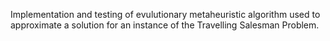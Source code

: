 Implementation and testing of evulutionary metaheuristic algorithm used to approximate a solution for an instance of the Travelling Salesman Problem.
